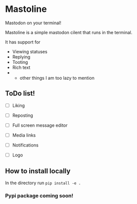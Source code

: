 # Mastoline

Mastodon on your terminal! 

Mastoline is a simple mastodon cilent that runs in the terminal.

It has support for

* Viewing statuses
* Replying
* Tooting
* Rich text
* + other things I am too lazy to mention

## ToDo list!

- [ ] Liking
- [ ] Reposting
- [ ] Full screen message editor
- [ ] Media links
- [ ] Notifications
- [ ] Logo


## How to install locally

In the directory run `pip install -e .`

### Pypi package coming soon!
